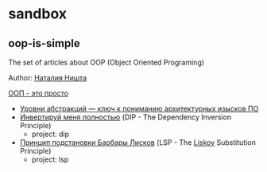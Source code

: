 # sandbox
## oop-is-simple
The set of articles about OOP (Object Oriented Programing)

Author: [Наталия Ништа](https://dou.ua/users/nataliya-venediktova/)

[ООП - это просто](https://dou.ua/lenta/tags/%D0%9E%D0%9E%D0%9F%20-%20%D1%8D%D1%82%D0%BE%20%D0%BF%D1%80%D0%BE%D1%81%D1%82%D0%BE/)
- [Уровни абстракций — ключ к пониманию архитектурных изысков ПО](https://dou.ua/lenta/articles/level-of-abstraction/)
- [Инвертируй меня полностью](https://dou.ua/lenta/articles/dependency-inversion-principle/)
  (DIP - The Dependency Inversion Principle)
  - project: dip
- [Принцип подстановки Барбары Лисков](https://dou.ua/lenta/articles/liskov-substitution-principle/)
  (LSP - The [Liskov](https://ru.wikipedia.org/wiki/%D0%9B%D0%B8%D1%81%D0%BA%D0%BE%D0%B2,_%D0%91%D0%B0%D1%80%D0%B1%D0%B0%D1%80%D0%B0) Substitution Principle)
  - project: lsp
